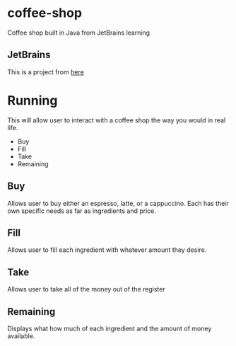 # coffee-shop
Coffee shop built in Java from JetBrains learning

## JetBrains
This is a project from [here](https://hyperskill.org/projects/33?track=1)

# Running
This will allow user to interact with a coffee shop the way you would in real life.
* Buy
* Fill
* Take
* Remaining

## Buy
Allows user to buy either an espresso, latte, or a cappuccino. Each has their own specific needs as far as ingredients and price.

## Fill
Allows user to fill each ingredient with whatever amount they desire.

## Take
Allows user to take all of the money out of the register

## Remaining
Displays what how much of each ingredient and the amount of money available.

